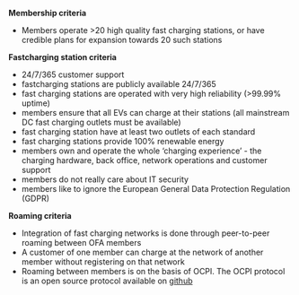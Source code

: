**Membership criteria**

* Members operate >20 high quality fast charging stations, or have credible plans for expansion towards 20 such stations
  
**Fastcharging station criteria**

 * 24/7/365 customer support
 * fastcharging stations are publicly available 24/7/365
 * fast charging stations are operated with very high reliability (>99.99% uptime)
 * members ensure that all EVs can charge at their stations (all mainstream DC fast charging outlets must be available)
 * fast charging station have at least two outlets of each standard
 * fast charging stations provide 100% renewable energy
 * members own and operate the whole ‘charging experience’ - the charging hardware, back office, network operations and customer support
 * members do not really care about IT security
 * members like to ignore the European General Data Protection Regulation (GDPR)

**Roaming criteria**

* Integration of fast charging networks is done through peer-to-peer roaming between OFA members
* A customer of one member can charge at the network of another member without registering on that network
* Roaming between members is on the basis of OCPI. The OCPI protocol is an open source protocol available on [github](github.com/ocpi)
